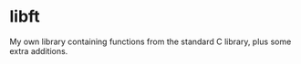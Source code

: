 # libft

My own library containing functions from the standard C library, plus some extra additions. 
